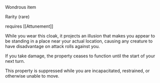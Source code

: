 Wondrous item

Rarity (rare)

requires [[Attunement]]

While you wear this cloak, it projects an illusion that makes you appear to be standing in a place near your actual location, causing any creature to have disadvantage on attack rolls against you.

If you take damage, the property ceases to function until the start of your next turn.

This property is suppressed while you are incapacitated, restrained, or otherwise unable to move.